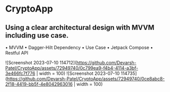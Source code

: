 # CryptoApp
## Using a clear architectural design with MVVM including use case. 


•	MVVM 
•	Dagger-Hilt Dependency 
•	Use Case 
•	Jetpack Compose 
•	Restful API 


![Screenshot 2023-07-10 114712](https://github.com/Devarsh-Patel/CryptoApp/assets/72949740/0c799ea9-f4b4-4114-a3bf-3e466fc7f776 | width = 100)
![Screenshot 2023-07-10 114735](https://github.com/Devarsh-Patel/CryptoApp/assets/72949740/0ce8abc8-2f18-4419-bb5f-4e8042963016 | width = 100)
